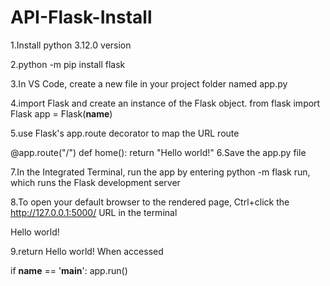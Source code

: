 # API-Flask-Install

1.Install python 3.12.0 version

2.python -m pip install flask

3.In VS Code, create a new file in your project folder named app.py

4.import Flask and create an instance of the Flask object.
from flask import Flask
app = Flask(__name__)

5.use Flask's app.route decorator to map the URL route

@app.route("/")
def home():
    return "Hello world!"
6.Save the app.py file

7.In the Integrated Terminal, run the app by entering python -m flask run, which runs the Flask development server

8.To open your default browser to the rendered page, Ctrl+click the http://127.0.0.1:5000/ URL in the terminal

Hello world!

9.return Hello world! When accessed

if __name__ == '__main__':
    app.run()
